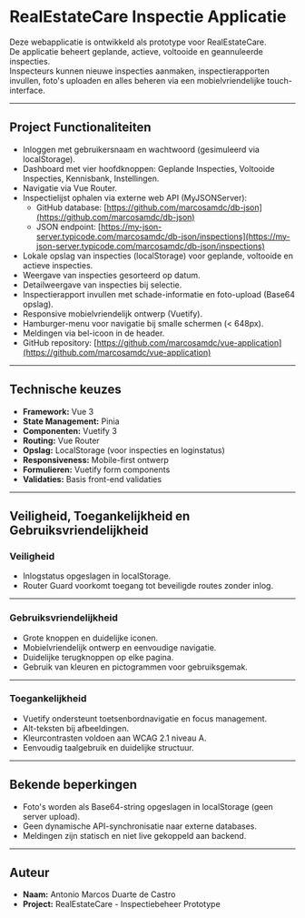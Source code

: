 # RealEstateCare Inspectie Applicatie

Deze webapplicatie is ontwikkeld als prototype voor RealEstateCare.  
De applicatie beheert geplande, actieve, voltooide en geannuleerde inspecties.  
Inspecteurs kunnen nieuwe inspecties aanmaken, inspectierapporten invullen, foto's uploaden en alles beheren via een mobielvriendelijke touch-interface.


---------------


## Project Functionaliteiten

- Inloggen met gebruikersnaam en wachtwoord (gesimuleerd via localStorage).
- Dashboard met vier hoofdknoppen: Geplande Inspecties, Voltooide Inspecties, Kennisbank, Instellingen.
- Navigatie via Vue Router.
- Inspectielijst ophalen via externe web API (MyJSONServer):
  - GitHub database: [https://github.com/marcosamdc/db-json](https://github.com/marcosamdc/db-json)
  - JSON endpoint: [https://my-json-server.typicode.com/marcosamdc/db-json/inspections](https://my-json-server.typicode.com/marcosamdc/db-json/inspections)
- Lokale opslag van inspecties (localStorage) voor geplande, voltooide en actieve inspecties.
- Weergave van inspecties gesorteerd op datum.
- Detailweergave van inspecties bij selectie.
- Inspectierapport invullen met schade-informatie en foto-upload (Base64 opslag).
- Responsive mobielvriendelijk ontwerp (Vuetify).
- Hamburger-menu voor navigatie bij smalle schermen (< 648px).
- Meldingen via bel-icoon in de header.
- GitHub repository: [https://github.com/marcosamdc/vue-application](https://github.com/marcosamdc/vue-application)


---------------


## Technische keuzes

- **Framework:** Vue 3
- **State Management:** Pinia
- **Componenten:** Vuetify 3
- **Routing:** Vue Router
- **Opslag:** LocalStorage (voor inspecties en loginstatus)
- **Responsiveness:** Mobile-first ontwerp
- **Formulieren:** Vuetify form components
- **Validaties:** Basis front-end validaties


---------------


## Veiligheid, Toegankelijkheid en Gebruiksvriendelijkheid

### Veiligheid

- Inlogstatus opgeslagen in localStorage.
- Router Guard voorkomt toegang tot beveiligde routes zonder inlog.


---------------


### Gebruiksvriendelijkheid

- Grote knoppen en duidelijke iconen.
- Mobielvriendelijk ontwerp en eenvoudige navigatie.
- Duidelijke terugknoppen op elke pagina.
- Gebruik van kleuren en pictogrammen voor gebruiksgemak.


---------------


### Toegankelijkheid

- Vuetify ondersteunt toetsenbordnavigatie en focus management.
- Alt-teksten bij afbeeldingen.
- Kleurcontrasten voldoen aan WCAG 2.1 niveau A.
- Eenvoudig taalgebruik en duidelijke structuur.


---------------


## Bekende beperkingen

- Foto's worden als Base64-string opgeslagen in localStorage (geen server upload).
- Geen dynamische API-synchronisatie naar externe databases.
- Meldingen zijn statisch en niet live gekoppeld aan backend.


---------------


## Auteur

- **Naam:** Antonio Marcos Duarte de Castro
- **Project:** RealEstateCare - Inspectiebeheer Prototype

